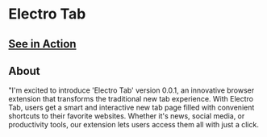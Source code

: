 # Electro Tab

## [See in Action](https://electrotab.mrverma.tech/)

## About

"I'm excited to introduce 'Electro Tab' version 0.0.1, an innovative browser extension that transforms the traditional new tab experience. With Electro Tab, users get a smart and interactive new tab page filled with convenient shortcuts to their favorite websites. Whether it's news, social media, or productivity tools, our extension lets users access them all with just a click.
